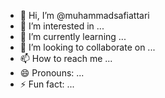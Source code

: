 - 👋 Hi, I’m @muhammadsafiattari
- 👀 I’m interested in ...
- 🌱 I’m currently learning ...
- 💞️ I’m looking to collaborate on ...
- 📫 How to reach me ...
- 😄 Pronouns: ...
- ⚡ Fun fact: ...

<!---
muhammadsafiattari/muhammadsafiattari is a ✨ special ✨ repository because its `README.md` (this file) appears on your GitHub profile.
You can click the Preview link to take a look at your changes.
--->
